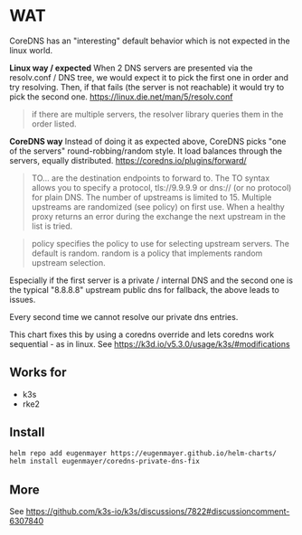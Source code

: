 # WAT

CoreDNS has an "interesting" default behavior which is not expected in the linux world.

**Linux way / expected**
When 2 DNS servers are presented via the resolv.conf / DNS tree, we would expect it to pick
the first one in order and try resolving. Then, if that fails (the server is not reachable) it would
try to pick the second one. https://linux.die.net/man/5/resolv.conf

> if there are multiple servers, the resolver library queries them in the order listed.

**CoreDNS way**
Instead of doing it as expected above, CoreDNS picks "one of the servers" round-robbing/random style.
It load balances through the servers, equally distributed. https://coredns.io/plugins/forward/

> TO… are the destination endpoints to forward to. The TO syntax allows you to specify a protocol, tls://9.9.9.9 or dns:// (or no protocol) for plain DNS. The number of upstreams is limited to 15.
Multiple upstreams are randomized (see policy) on first use. When a healthy proxy returns an error during the exchange the next upstream in the list is tried.

> policy specifies the policy to use for selecting upstream servers. The default is random.
random is a policy that implements random upstream selection.

Especially if the first server is a private / internal DNS and the second one is the typical "8.8.8.8" upstream
public dns for fallback, the above leads to issues.

Every second time we cannot resolve our private dns entries.

This chart fixes this by using a coredns override and lets coredns work sequential - as in linux. See https://k3d.io/v5.3.0/usage/k3s/#modifications

## Works for

- k3s
- rke2

## Install

```bash
helm repo add eugenmayer https://eugenmayer.github.io/helm-charts/
helm install eugenmayer/coredns-private-dns-fix
```

## More

See https://github.com/k3s-io/k3s/discussions/7822#discussioncomment-6307840
